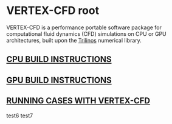 # VERTEX-CFD root
VERTEX-CFD is a performance portable software package for computational fluid dynamics (CFD) simulations on CPU or GPU architectures, built upon the [Trilinos](https://trilinos.github.io/) numerical library.

## [CPU BUILD INSTRUCTIONS](docs/install-vertexcfd/install-vertexcfd-on-narsil-cpu.md)

## [GPU BUILD INSTRUCTIONS](docs/install-vertexcfd/install-vertexcfd-on-narsil-gpu.md)

## [RUNNING CASES WITH VERTEX-CFD](docs/run-vertexcfd/run-incompressible-channel.md)

test6
test7
